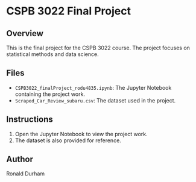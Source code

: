 # CSPB 3022 Final Project

## Overview

This is the final project for the CSPB 3022 course. The project focuses on statistical methods and data science.

## Files

- `CSPB3022_finalProject_rodu4835.ipynb`: The Jupyter Notebook containing the project work.
- `Scraped_Car_Review_subaru.csv`: The dataset used in the project.

## Instructions

1. Open the Jupyter Notebook to view the project work.
2. The dataset is also provided for reference.

## Author

Ronald Durham

